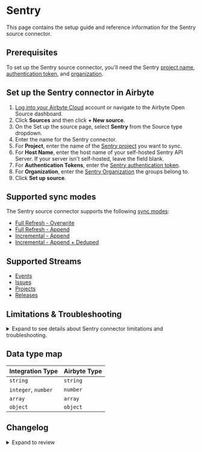 # Sentry

This page contains the setup guide and reference information for the Sentry source connector.

## Prerequisites

To set up the Sentry source connector, you'll need the Sentry [project name](https://docs.sentry.io/product/projects/), [authentication token](https://docs.sentry.io/api/auth/#auth-tokens), and [organization](https://docs.sentry.io/product/accounts/membership/).

## Set up the Sentry connector in Airbyte

1. [Log into your Airbyte Cloud](https://cloud.airbyte.com/workspaces) account or navigate to the Airbyte Open Source dashboard.
2. Click **Sources** and then click **+ New source**.
3. On the Set up the source page, select **Sentry** from the Source type dropdown.
4. Enter the name for the Sentry connector.
5. For **Project**, enter the name of the [Sentry project](https://docs.sentry.io/product/projects/) you want to sync.
6. For **Host Name**, enter the host name of your self-hosted Sentry API Server. If your server isn't self-hosted, leave the field blank.
7. For **Authentication Tokens**, enter the [Sentry authentication token](https://docs.sentry.io/api/auth/#auth-tokens).
8. For **Organization**, enter the [Sentry Organization](https://docs.sentry.io/product/accounts/membership/) the groups belong to.
9. Click **Set up source**.

## Supported sync modes

The Sentry source connector supports the following [sync modes](https://docs.airbyte.com/cloud/core-concepts#connection-sync-modes):

- [Full Refresh - Overwrite](https://docs.airbyte.com/understanding-airbyte/connections/full-refresh-overwrite/)
- [Full Refresh - Append](https://docs.airbyte.com/understanding-airbyte/connections/full-refresh-append)
- [Incremental - Append](https://docs.airbyte.com/understanding-airbyte/connections/incremental-append)
- [Incremental - Append + Deduped](https://docs.airbyte.com/understanding-airbyte/connections/incremental-append-deduped)

## Supported Streams

- [Events](https://docs.sentry.io/api/events/list-a-projects-error-events/)
- [Issues](https://docs.sentry.io/api/events/list-a-projects-issues/)
- [Projects](https://docs.sentry.io/api/projects/list-your-projects/)
- [Releases](https://docs.sentry.io/api/releases/list-an-organizations-releases/)

## Limitations & Troubleshooting

<details>
<summary>
Expand to see details about Sentry connector limitations and troubleshooting.
</summary>

### Connector limitations

:::warning
**Sentry API Restriction on Events Data**: Access to the events endpoint is guaranteed only for the last 90 days by Sentry. If you use the Full Refresh Overwrite sync, be aware that any events data older than 90 days will be **deleted** from your target destination and replaced with the data from the last 90 days only. Use an Append sync mode to ensure historical data is retained.
Please be aware: this also means that any change older than 90 days will not be replicated using the incremental sync mode. If you want all your synced data to remain up to date, please set up your sync frequency to no more than 90 days.
:::

</details>

## Data type map

| Integration Type    | Airbyte Type |
| :------------------ | :----------- |
| `string`            | `string`     |
| `integer`, `number` | `number`     |
| `array`             | `array`      |
| `object`            | `object`     |

## Changelog
<details>
  <summary>Expand to review</summary>

| Version | Date       | Pull Request                                             | Subject                                                                                                                                                                |
|:--------|:-----------|:---------------------------------------------------------|:-----------------------------------------------------------------------------------------------------------------------------------------------------------------------|
| 0.9.0   | 2025-08-11 | [64850](https://github.com/airbytehq/airbyte/pull/64850) | Update events stream to use start and query params instead of filtering on source side                                                                                 |
| 0.8.17  | 2025-08-09 | [64850](https://github.com/airbytehq/airbyte/pull/64850) | Update dependencies                                                                                                                                                    |
| 0.8.16  | 2025-08-02 | [64455](https://github.com/airbytehq/airbyte/pull/64455) | Update dependencies                                                                                                                                                    |
| 0.8.15  | 2025-07-26 | [63965](https://github.com/airbytehq/airbyte/pull/63965) | Update dependencies                                                                                                                                                    |
| 0.8.14  | 2025-07-20 | [63667](https://github.com/airbytehq/airbyte/pull/63667) | Update dependencies                                                                                                                                                    |
| 0.8.13  | 2025-07-05 | [62716](https://github.com/airbytehq/airbyte/pull/62716) | Update dependencies                                                                                                                                                    |
| 0.8.12  | 2025-06-28 | [61458](https://github.com/airbytehq/airbyte/pull/61458) | Update dependencies                                                                                                                                                    |
| 0.8.11  | 2025-05-24 | [60461](https://github.com/airbytehq/airbyte/pull/60461) | Update dependencies                                                                                                                                                    |
| 0.8.10  | 2025-05-15 | [60295](https://github.com/airbytehq/airbyte/pull/60295) | Fix missing records for events stream                                                                                                                                  |
| 0.8.9   | 2025-05-10 | [60171](https://github.com/airbytehq/airbyte/pull/60171) | Update dependencies                                                                                                                                                    |
| 0.8.8   | 2025-05-04 | [59571](https://github.com/airbytehq/airbyte/pull/59571) | Update dependencies                                                                                                                                                    |
| 0.8.7   | 2025-04-27 | [58970](https://github.com/airbytehq/airbyte/pull/58970) | Update dependencies                                                                                                                                                    |
| 0.8.6   | 2025-04-19 | [58446](https://github.com/airbytehq/airbyte/pull/58446) | Update dependencies                                                                                                                                                    |
| 0.8.5   | 2025-04-12 | [57927](https://github.com/airbytehq/airbyte/pull/57927) | Update dependencies                                                                                                                                                    |
| 0.8.4   | 2025-04-05 | [57473](https://github.com/airbytehq/airbyte/pull/57473) | Update dependencies                                                                                                                                                    |
| 0.8.3   | 2025-03-29 | [56847](https://github.com/airbytehq/airbyte/pull/56847) | Update dependencies                                                                                                                                                    |
| 0.8.2   | 2025-03-22 | [56263](https://github.com/airbytehq/airbyte/pull/56263) | Update dependencies                                                                                                                                                    |
| 0.8.1   | 2025-03-08 | [55062](https://github.com/airbytehq/airbyte/pull/55062) | Update dependencies                                                                                                                                                    |
| 0.8.0   | 2025-03-05 | [55215](https://github.com/airbytehq/airbyte/pull/55215) | Fix lints for events stream                                                                                                                                            |
| 0.7.0   | 2025-02-25 | [46664](https://github.com/airbytehq/airbyte/pull/46664) | Converting to manifest-only format                                                                                                                                     |
| 0.6.11  | 2025-02-22 | [54521](https://github.com/airbytehq/airbyte/pull/54521) | Update dependencies                                                                                                                                                    |
| 0.6.10  | 2025-02-15 | [54100](https://github.com/airbytehq/airbyte/pull/54100) | Update dependencies                                                                                                                                                    |
| 0.6.9   | 2025-02-08 | [53513](https://github.com/airbytehq/airbyte/pull/53513) | Update dependencies                                                                                                                                                    |
| 0.6.8   | 2025-02-01 | [52979](https://github.com/airbytehq/airbyte/pull/52979) | Update dependencies                                                                                                                                                    |
| 0.6.7   | 2025-01-25 | [52503](https://github.com/airbytehq/airbyte/pull/52503) | Update dependencies                                                                                                                                                    |
| 0.6.6   | 2025-01-18 | [51896](https://github.com/airbytehq/airbyte/pull/51896) | Update dependencies                                                                                                                                                    |
| 0.6.5   | 2025-01-11 | [51335](https://github.com/airbytehq/airbyte/pull/51335) | Update dependencies                                                                                                                                                    |
| 0.6.4   | 2025-01-04 | [50930](https://github.com/airbytehq/airbyte/pull/50930) | Update dependencies                                                                                                                                                    |
| 0.6.3   | 2024-12-28 | [50709](https://github.com/airbytehq/airbyte/pull/50709) | Update dependencies                                                                                                                                                    |
| 0.6.2   | 2024-12-21 | [49058](https://github.com/airbytehq/airbyte/pull/49058) | Starting with this version, the Docker image is now rootless. Please note that this and future versions will not be compatible with Airbyte versions earlier than 0.64 |
| 0.6.1   | 2024-11-04 | [43855](https://github.com/airbytehq/airbyte/pull/43855) | Update dependencies                                                                                                                                                    |
| 0.6.0   | 2024-10-30 | [47988](https://github.com/airbytehq/airbyte/pull/47988) | Upgrade the CDK and startup files to sync incremental streams concurrently                                                                                             |
| 0.5.3   | 2024-06-06 | [39180](https://github.com/airbytehq/airbyte/pull/39180) | [autopull] Upgrade base image to v1.2.2                                                                                                                                |
| 0.5.2   | 2024-05-20 | [38263](https://github.com/airbytehq/airbyte/pull/38263) | Replace AirbyteLogger with logging.Logger                                                                                                                              |
| 0.5.1   | 2024-04-01 | [36731](https://github.com/airbytehq/airbyte/pull/36731) | Add `%Y-%m-%dT%H:%M:%S%z` to date time formats.                                                                                                                        |
| 0.5.0   | 2024-03-27 | [35755](https://github.com/airbytehq/airbyte/pull/35755) | Migrate to low-code.                                                                                                                                                   |
| 0.4.2   | 2024-03-25 | [36448](https://github.com/airbytehq/airbyte/pull/36448) | Unpin CDK version                                                                                                                                                      |
| 0.4.1   | 2024-02-12 | [35145](https://github.com/airbytehq/airbyte/pull/35145) | Manage dependencies with Poetry                                                                                                                                        |
| 0.4.0   | 2024-01-05 | [32957](https://github.com/airbytehq/airbyte/pull/32957) | Added undeclared fields to schema and migrated to base image                                                                                                           |
| 0.3.0   | 2023-09-05 | [30192](https://github.com/airbytehq/airbyte/pull/30192) | Added undeclared fields to schema                                                                                                                                      |
| 0.2.4   | 2023-08-14 | [29401](https://github.com/airbytehq/airbyte/pull/29401) | Fix `null` value in stream state                                                                                                                                       |
| 0.2.3   | 2023-08-03 | [29023](https://github.com/airbytehq/airbyte/pull/29023) | Add incremental for `issues` stream                                                                                                                                    |
| 0.2.2   | 2023-05-02 | [25759](https://github.com/airbytehq/airbyte/pull/25759) | Change stream that used in check_connection                                                                                                                            |
| 0.2.1   | 2023-04-27 | [25602](https://github.com/airbytehq/airbyte/pull/25602) | Add validation of project and organization names during connector setup                                                                                                |
| 0.2.0   | 2023-04-03 | [23923](https://github.com/airbytehq/airbyte/pull/23923) | Add Releases stream                                                                                                                                                    |
| 0.1.12  | 2023-03-01 | [23619](https://github.com/airbytehq/airbyte/pull/23619) | Fix bug when `stream state` is `None` or any other bad value occurs                                                                                                    |
| 0.1.11  | 2023-02-02 | [22303](https://github.com/airbytehq/airbyte/pull/22303) | Turn ON default AvailabilityStrategy                                                                                                                                   |
| 0.1.10  | 2023-01-27 | [22041](https://github.com/airbytehq/airbyte/pull/22041) | Set `AvailabilityStrategy` for streams explicitly to `None`                                                                                                            |
| 0.1.9   | 2022-12-20 | [21864](https://github.com/airbytehq/airbyte/pull/21864) | Add state persistence to incremental sync                                                                                                                              |
| 0.1.8   | 2022-12-20 | [20709](https://github.com/airbytehq/airbyte/pull/20709) | Add incremental sync                                                                                                                                                   |
| 0.1.7   | 2022-09-30 | [17466](https://github.com/airbytehq/airbyte/pull/17466) | Migrate to per-stream states                                                                                                                                           |
| 0.1.6   | 2022-08-29 | [16112](https://github.com/airbytehq/airbyte/pull/16112) | Revert back to the Python CDK                                                                                                                                          |
| 0.1.5   | 2022-08-24 | [15911](https://github.com/airbytehq/airbyte/pull/15911) | Bugfix to allowing reading schemas at runtime                                                                                                                          |
| 0.1.4   | 2022-08-19 | [15800](https://github.com/airbytehq/airbyte/pull/15800) | Bugfix to allow reading sentry.yaml at runtime                                                                                                                         |
| 0.1.3   | 2022-08-17 | [15734](https://github.com/airbytehq/airbyte/pull/15734) | Fix yaml based on the new schema validator                                                                                                                             |
| 0.1.2   | 2021-12-28 | [15345](https://github.com/airbytehq/airbyte/pull/15345) | Migrate to config-based framework                                                                                                                                      |
| 0.1.1   | 2021-12-28 | [8628](https://github.com/airbytehq/airbyte/pull/8628)   | Update fields in source-connectors specifications                                                                                                                      |
| 0.1.0   | 2021-10-12 | [6975](https://github.com/airbytehq/airbyte/pull/6975)   | New Source: Sentry                                                                                                                                                     |

</details>
